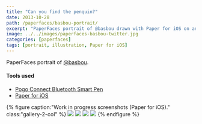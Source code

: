 ```yaml
---
title: "Can you find the penquin?"
date: 2013-10-28
path: /paperfaces/basbou-portrait/
excerpt: "PaperFaces portrait of @basbou drawn with Paper for iOS on an iPad."
image: ../../images/paperfaces-basbou-twitter.jpg
categories: [paperfaces]
tags: [portrait, illustration, Paper for iOS]
---
```


PaperFaces portrait of [@basbou](https://twitter.com/basbou).

#### Tools used

- [Pogo Connect Bluetooth Smart Pen](https://www.amazon.com/gp/product/B009K448L4/ref=as_li_ss_tl?ie=UTF8&camp=1789&creative=390957&creativeASIN=B009K448L4&linkCode=as2&tag=mademist-20)
- [Paper for iOS](https://paper.bywetransfer.com/)

{% figure caption:"Work in progress screenshots (Paper for iOS)." class:"gallery-2-col" %}
[![](../../images/paperfaces-basbou-process-1-600.jpg)](../../images/paperfaces-basbou-process-1-lg.jpg)
[![](../../images/paperfaces-basbou-process-2-600.jpg)](../../images/paperfaces-basbou-process-2-lg.jpg)
[![](../../images/paperfaces-basbou-process-3-600.jpg)](../../images/paperfaces-basbou-process-3-lg.jpg)
[![](../../images/paperfaces-basbou-process-4-600.jpg)](../../images/paperfaces-basbou-process-4-lg.jpg)
{% endfigure %}
